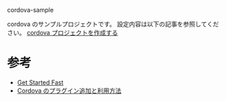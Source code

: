 cordova-sample

cordova のサンプルプロジェクトです。
設定内容は以下の記事を参照してください。
[cordova プロジェクトを作成する](https://note.com/mono01012/n/nf43166d86275)

# 参考

- [Get Started Fast](https://cordova.apache.org/#getstarted)
- [Cordova のプラグイン追加と利用方法](https://qiita.com/katsu_suzuki/items/ff48e153da955e292e0b)
